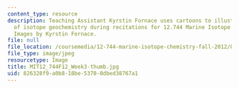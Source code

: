 ```yaml
---
content_type: resource
description: Teaching Assistant Kyrstin Fornace uses cartoons to illustrate concepts
  of isotope geochemistry during recitations for 12.744 Marine Isotope Chemistry.
  Images by Kyrstin Fornace.
file: null
file_location: /coursemedia/12-744-marine-isotope-chemistry-fall-2012/826328f9a0b818be53700dbed38767a1_MIT12_744F12_Week3-thumb.jpg
file_type: image/jpeg
resourcetype: Image
title: MIT12_744F12_Week3-thumb.jpg
uid: 826328f9-a0b8-18be-5370-0dbed38767a1
---
```

